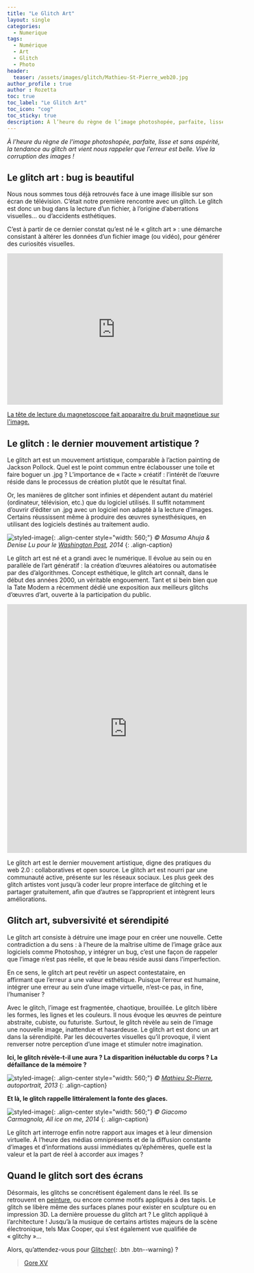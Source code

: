 ```yaml
---
title: "Le Glitch Art"
layout: single
categories:
  - Numerique 
tags:
  - Numérique
  - Art
  - Glitch
  - Photo
header:
  teaser: /assets/images/glitch/Mathieu-St-Pierre_web20.jpg
author_profile : true
author : Rozetta
toc: true
toc_label: "Le Glitch Art"
toc_icon: "cog"
toc_sticky: true
description: À l’heure du règne de l’image photoshopée, parfaite, lisse et sans aspérité, la tendance au glitch art vient nous rappeler que l’erreur est belle. Vive la corruption des images !
---
```


*À l’heure du règne de l’image photoshopée, parfaite, lisse et sans aspérité, la tendance au glitch art vient nous rappeler que l’erreur est belle. Vive la corruption des images !*

## Le glitch art : bug is beautiful

Nous nous sommes tous déjà retrouvés face à une image illisible sur son écran de télévision. C’était notre première rencontre avec un glitch. Le glitch est donc un bug dans la lecture d’un fichier, à l’origine d’aberrations visuelles… ou d’accidents esthétiques. 

C’est à partir de ce dernier constat qu’est né le « glitch art » : une démarche consistant à altérer les données d’un fichier image (ou vidéo), pour générer des curiosités visuelles. 

<div style="width:100%;height:0;padding-bottom:70%;position:relative;"><iframe src="https://giphy.com/embed/l3q2DjYkmGHJURUha" width="100%" height="100%" style="position:absolute" frameBorder="0" class="giphy-embed" allowFullScreen></iframe></div><p><a href="/analog-digital/">
La tête de lecture du magnetoscope fait apparaitre du bruit magnetique sur l'image.</a></p>

## Le glitch : le dernier mouvement artistique ?
Le glitch art est un mouvement artistique, comparable à l’action painting de Jackson Pollock. Quel est le point commun entre éclabousser une toile et faire boguer un .jpg ? L’importance de « l’acte » créatif : l’intérêt de l’œuvre réside dans le processus de création plutôt que le résultat final.

Or, les manières de glitcher sont infinies et dépendent autant du matériel (ordinateur, télévision, etc.) que du logiciel utilisés. Il suffit notamment d’ouvrir d’éditer un .jpg avec un logiciel non adapté à la lecture d’images. Certains réussissent même à produire des œuvres synesthésiques, en utilisant des logiciels destinés au traitement audio.

![styled-image](/assets/images/glitch/paris-echo.jpg "ParisEcho"){: .align-center style="width: 560;"}
*© Masuma Ahuja & Denise Lu pour le [Washington Post](https://www.washingtonpost.com/news/innovations/wp/2014/07/23/what-paris-looks-like-with-an-echo/), 2014*
{: .align-caption}

Le glitch art est né et a grandi avec le numérique. Il évolue au sein ou en parallèle de l’art génératif : la création d’œuvres aléatoires ou automatisée par des d’algorithmes. Concept esthétique, le glitch art connaît, dans le début des années 2000, un véritable engouement. Tant et si bein bien que la Tate Modern a récemment dédié une exposition aux meilleurs glitchs d’œuvres d’art, ouverte à la participation du public.

<iframe src="https://www.instagram.com/mathieuglitch/embed" width="560" height="580" frameborder="0"> </iframe>

Le glitch art est le dernier mouvement artistique, digne des pratiques du web 2.0 : collaboratives et open source. Le glitch art est nourri par une communauté active, présente sur les réseaux sociaux. Les plus geek des glitch artistes vont jusqu’à coder leur propre interface de glitching et le partager gratuitement, afin que d’autres se l’approprient et intègrent leurs améliorations. 
## Glitch art, subversivité et sérendipité

Le glitch art consiste à détruire une image pour en créer une nouvelle. Cette contradiction a du sens : à l’heure de la maîtrise ultime de l’image grâce aux logiciels comme Photoshop, y intégrer un bug, c’est une façon de rappeler que l’image n’est pas réelle, et que le beau réside aussi dans l’imperfection. 

En ce sens, le glitch art peut revêtir un aspect contestataire, en affirmant que l’erreur a une valeur esthétique. Puisque l’erreur est humaine, intégrer une erreur au sein d’une image virtuelle, n’est-ce pas, in fine, l’humaniser ?

Avec le glitch, l’image est fragmentée, chaotique, brouillée. Le glitch libère les formes, les lignes et les couleurs. Il nous évoque les œuvres de peinture abstraite, cubiste, ou futuriste. Surtout, le glitch révèle au sein de l’image une nouvelle image, inattendue et hasardeuse. 
Le glitch art est donc un art dans la sérendipité. Par les découvertes visuelles qu’il provoque, il vient renverser notre perception d’une image et stimuler notre imagination.

**Ici, le glitch révèle-t-il une aura ? La disparition inéluctable du corps ? La défaillance de la mémoire ?**

![styled-image](/assets/images/glitch/Mathieu-St-Pierre_web20.jpg "Autoportrait"){: .align-center style="width: 560;"}
*© [Mathieu St-Pierre](https://www.mathieustpierre.com/), autoportrait, 2013*
{: .align-caption}

**Et là, le glitch rappelle littéralement la fonte des glaces.**

![styled-image](/assets/images/glitch/giacomo-carmagnola-pixelated-photography-1.jpg "all ice on me"){: .align-center style="width: 560;"}
*© Giacomo Carmagnola, All ice on me, 2014*
{: .align-caption}

Le glitch art interroge enfin notre rapport aux images et à leur dimension virtuelle. À l’heure des médias omniprésents et de la diffusion constante d’images et d’informations aussi immédiates qu’éphémères, quelle est la valeur et la part de réel à accorder aux images ? 

## Quand le glitch sort des écrans

Désormais, les glitchs se concrétisent également dans le réel. Ils se retrouvent en <a href="https://merlinseller.wordpress.com/2013/06/26/rgb_01/">peinture</a>, ou encore comme motifs appliqués à des tapis. Le glitch se libère même des surfaces planes pour exister en sculpture ou en impression 3D. La dernière prouesse du glitch art ? Le glitch appliqué à l’architecture ! Jusqu’à la musique de certains artistes majeurs de la scène électronique, tels Max Cooper, qui s’est également vue qualifiée de « glitchy »…

Alors, qu’attendez-vous pour [Glitcher](https://archive.org/details/KID_PIX_DOS){: .btn .btn--warning} ?

<blockquote class="twitter-tweet" data-lang="en"><p lang="en" dir="ltr"><a href="https://twitter.com/Gore_XV/status/1532045864834895872?s=20&t=54mt4gGTdXCgxuz-gltDkw">Gore XV</a></blockquote>

 <script async src="//platform.twitter.com/widgets.js" charset="utf-8"></script> 

